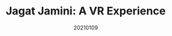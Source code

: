 ---
title:  "Jagat Jamini: A VR Experience"
team: "Birendra Sing | Samadrita Sarkar | Soumyoprabho Mukherjee | Stuti Prakashkumar"
tags: VR Unity

video_provider: "youtube"
video_id:

header:
    teaser: /assets/img/projects/2021/vr_jagat_jamini_banner.png

overview: Through VR, we wish to bring 2D static paintings to life through layered elements recreated in the painting style of Jamini Roy. Jamini Roy was an Indian Artist consciously rejected Western artistic styles and developed a more 'Indian' form of artistic expression. Virtual reality allows for more immersive art experiences that engage the user to explore beyond the 2 Dimensions of traditional art. We aimed to bring various scenes from his paintings to life by placing the different elements from 5 different paintings with supporting experiential audio, set among a village rendered in the painting style of the artist. We see application of such an immersive experience in art museums and schools to tell stories and view traditional Indian art in a new interactive way.


project-link: 

active: "yes"
type: "course"
year: "2021"
date: 20210109

gallery:
  - url: /assets/img/projects/2021/jagat_jamini_1.jpg
    image_path: /assets/img/projects/2021/jagat_jamini_1.jpg
    alt: "A screenshot from the VR application"
    title: "A screenshot from the VR application"
  - url: /assets/img/projects/2021/jagat_jamini_2.jpg
    image_path: /assets/img/projects/2021/jagat_jamini_2.jpg
    alt: "A screenshot from the VR application"
    title: "A screenshot from the VR application"
  - url: /assets/img/projects/2021/jagat_jamini_3.jpg
    image_path: /assets/img/projects/2021/jagat_jamini_3.jpg
    alt: "A screenshot from the VR application"
    title: "A screenshot from the VR application"

gallery-caption: "Screenshots from Jagat Jamini VR application"
---